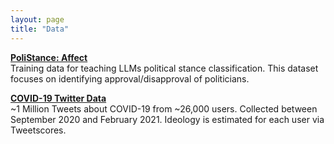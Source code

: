```yaml
---
layout: page
title: "Data"
---
```

[**PoliStance: Affect**](https://huggingface.co/datasets/mlburnham/PoliStance_Affect)  
Training data for teaching LLMs political stance classification. This dataset focuses on identifying approval/disapproval of politicians.

[**COVID-19 Twitter Data**](https://github.com/MLBurnham/covid_threat_replication/tree/main/Study_1_Twitter)  
~1 Million Tweets about COVID-19 from ~26,000 users. Collected between September 2020 and February 2021. Ideology is estimated for each user via Tweetscores.